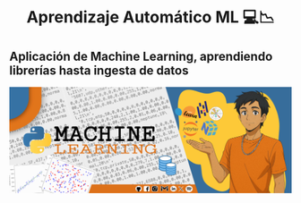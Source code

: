# <p align="center"> Aprendizaje Automático ML 💻📉</p>


## Aplicación de Machine Learning, aprendiendo librerías hasta ingesta de datos

![](./src/portada.jpg)